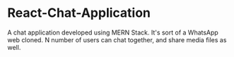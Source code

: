 # React-Chat-Application
A chat application developed using MERN Stack. It's sort of a WhatsApp web cloned. N number of users can chat together, and share media files as well.
